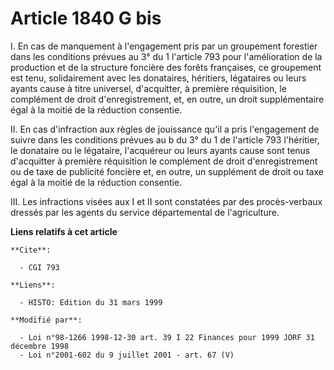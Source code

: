 # Article 1840 G bis

I. En cas de manquement à l'engagement pris par un groupement forestier dans les conditions prévues au 3° du 1 l'article 793
pour l'amélioration de la production et de la structure foncière des forêts françaises, ce groupement est tenu, solidairement
avec les donataires, héritiers, légataires ou leurs ayants cause à titre universel, d'acquitter, à première réquisition, le
complément de droit d'enregistrement, et, en outre, un droit supplémentaire égal à la moitié de la réduction consentie.

II. En cas d'infraction aux règles de jouissance qu'il a pris l'engagement de suivre dans les conditions prévues au b du 3°
du 1 de l'article 793 l'héritier, le donataire ou le légataire, l'acquéreur ou leurs ayants cause sont tenus d'acquitter à
première réquisition le complément de droit d'enregistrement ou de taxe de publicité foncière et, en outre, un supplément de
droit ou taxe égal à la moitié de la réduction consentie.

III. Les infractions visées aux I et II sont constatées par des procès-verbaux dressés par les agents du service
départemental de l'agriculture.

**Liens relatifs à cet article**

	**Cite**:

	  - CGI 793

	**Liens**:

	  - HISTO: Edition du 31 mars 1999

	**Modifié par**:

	  - Loi n°98-1266 1998-12-30 art. 39 I 22 Finances pour 1999 JORF 31 décembre 1998
	  - Loi n°2001-602 du 9 juillet 2001 - art. 67 (V)
